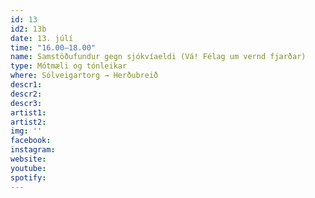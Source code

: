 ```yaml
---
id: 13
id2: 13b
date: 13. júlí
time: "16.00–18.00"
name: Samstöðufundur gegn sjókvíaeldi (Vá! Félag um vernd fjarðar)
type: Mótmæli og tónleikar
where: Sólveigartorg → Herðubreið
descr1: 
descr2: 
descr3: 
artist1:
artist2:
img: ''
facebook: 
instagram: 
website: 
youtube: 
spotify: 
---
```

